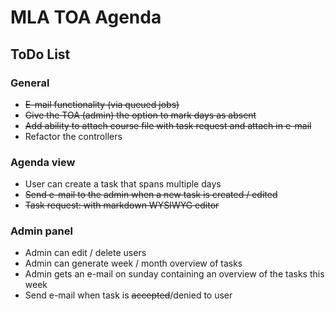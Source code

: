 # MLA TOA Agenda

## ToDo List

### General
* ~~E-mail functionality (via queued jobs)~~
* ~~Give the TOA (admin) the option to mark days as absent~~
* ~~Add ability to attach course file with task request and attach in e-mail~~
* Refactor the controllers

### Agenda view
* User can create a task that spans multiple days
* ~~Send e-mail to the admin when a new task is created / edited~~
* ~~Task request: with markdown WYSIWYG editor~~

### Admin panel
* Admin can edit / delete users
* Admin can generate week / month overview of tasks
* Admin gets an e-mail on sunday containing an overview of the tasks this week
* Send e-mail when task is ~~accepted~~/denied to user

